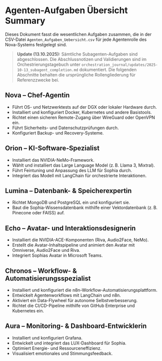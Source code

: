 # Agenten-Aufgaben Übersicht Summary

Dieses Dokument fasst die wesentlichen Aufgaben zusammen, die in der CSV-Datei `Agenten_Aufgaben_Uebersicht.csv` für jede Agentenrolle des Nova-Systems festgelegt sind.

> **Update (13.10.2025):** Sämtliche Subagenten-Aufgaben sind abgeschlossen. Die Abschlussnotizen und Validierungen sind im Orchestrierungstagebuch unter `orchestration_journal/updates/2025-10-13_subagent_completion.md` dokumentiert. Die folgenden Abschnitte behalten die ursprüngliche Rollengliederung für Referenzzwecke bei.

## Nova – Chef-Agentin

- Führt OS- und Netzwerktests auf der DGX oder lokaler Hardware durch.
- Installiert und konfiguriert Docker, Kubernetes und andere Basistools.
- Richtet einen sicheren Remote-Zugang über WireGuard oder OpenVPN ein.
- Führt Sicherheits- und Datenschutzprüfungen durch.
- Konfiguriert Backup- und Recovery-Systeme.

## Orion – KI-Software-Spezialist

- Installiert das NVIDIA-NeMo-Framework.
- Wählt und installiert das Large Language Model (z. B. Llama 3, Mixtral).
- Führt Feintuning und Anpassung des LLM für Sophia durch.
- Integriert das Modell mit LangChain für orchestrierte Interaktionen.

## Lumina – Datenbank- & Speicherexpertin

- Richtet MongoDB und PostgreSQL ein und konfiguriert sie.
- Baut die Sophia-Wissensdatenbank mithilfe einer Vektordatenbank (z. B. Pinecone oder FAISS) auf.

## Echo – Avatar- und Interaktionsdesignerin

- Installiert die NVIDIA-ACE-Komponenten (Riva, Audio2Face, NeMo).
- Erstellt die Avatar-Inhaltspipeline und animiert den Avatar mit Omniverse, Audio2Face und Riva.
- Integriert Sophias Avatar in Microsoft Teams.

## Chronos – Workflow- & Automatisierungsspezialist

- Installiert und konfiguriert die n8n-Workflow-Automatisierungsplattform.
- Entwickelt Agentenworkflows mit LangChain und n8n.
- Aktiviert ein Data-Flywheel für autonome Selbstverbesserung.
- Richtet die CI/CD-Pipeline mithilfe von GitHub Enterprise und Kubernetes ein.

## Aura – Monitoring- & Dashboard-Entwicklerin

- Installiert und konfiguriert Grafana.
- Entwickelt und integriert das LUX-Dashboard für Sophia.
- Optimiert Energie- und Ressourceneffizienz.
- Visualisiert emotionales und Stimmungsfeedback.
